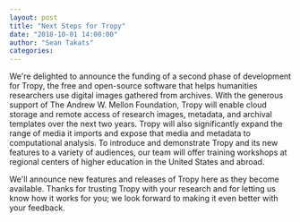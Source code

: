 ```yaml
---
layout: post
title: "Next Steps for Tropy"
date: "2018-10-01 14:00:00"
author: "Sean Takats"
categories:
---
```


We're delighted to announce the funding of a second phase of development for Tropy, the free and open-source software that helps humanities researchers use digital images gathered from archives. With the generous support of The Andrew W. Mellon Foundation, Tropy will enable cloud storage and remote access of research images, metadata, and archival templates over the next two years. Tropy will also significantly expand the range of media it imports and expose that media and metadata to computational analysis. To introduce and demonstrate Tropy and its new features to a variety of audiences, our team will offer training workshops at regional centers of higher education in the United States and abroad.

We'll announce new features and releases of Tropy here as they become available. Thanks for trusting Tropy with your research and for letting us know how it works for you; we look forward to making it even better with your feedback.